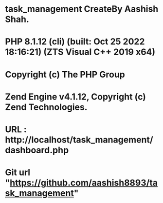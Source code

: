 # task_management CreateBy Aashish Shah.
# PHP 8.1.12 (cli) (built: Oct 25 2022 18:16:21) (ZTS Visual C++ 2019 x64)
# Copyright (c) The PHP Group
# Zend Engine v4.1.12, Copyright (c) Zend Technologies.
# URL : http://localhost/task_management/dashboard.php
# Git url "https://github.com/aashish8893/task_management"